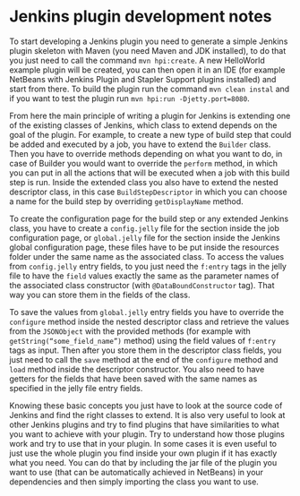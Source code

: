 # Jenkins plugin development notes

To start developing a Jenkins plugin you need to generate a simple Jenkins plugin skeleton with Maven (you need Maven and JDK installed), to do that you just need to call the command `mvn hpi:create`. A new HelloWorld example plugin will be created, you can then open it in an IDE (for example NetBeans with Jenkins Plugin and Stapler Support plugins installed) and start from there. To build the plugin run the command `mvn clean instal` and if you want to test the plugin run `mvn hpi:run -Djetty.port=8080`.

From here the main principle of writing a plugin for Jenkins is extending one of the existing classes of Jenkins, which class to extend depends on the goal of the plugin. For example, to create a new type of build step that could be added and executed by a job, you have to extend the `Builder` class. Then you have to override methods depending on what you want to do, in case of Builder you would want to override the `perform` method, in which you can put in all the actions that will be executed when a job with this build step is run. Inside the extended class you also have to extend the nested descriptor class, in this case `BuildStepDescriptor` in which you can choose a name for the build step by overriding `getDisplayName` method.

To create the configuration page for the build step or any extended Jenkins class, you have to create a `config.jelly` file for the section inside the job configuration page, or `global.jelly` file for the section inside the Jenkins global configuration page, these files have to be put inside the resources folder under the same name as the associated class.
To access the values from `config.jelly` entry fields, to you just need the `f:entry` tags in the jelly file to have the `field` values exactly the same as the parameter names of the associated class constructor (with `@DataBoundConstructor` tag). That way you can store them in the fields of the class.

To save the values from `global.jelly` entry fields you have to override the `configure` method inside the nested descriptor class and retrieve the values from the `JSONObject` with the provided methods (for example with `getString(“some_field_name”)` method) using the field values of `f:entry` tags as input. Then after you store them in the descriptor class fields, you just need to call the `save` method at the end of the `configure` method and `load` method inside the descriptor constructor.  You also need to have getters for the fields that have been saved with the same names as specified in the jelly file entry fields.

Knowing these basic concepts you just have to look at the source code of Jenkins and find the right classes to extend. It is also very useful to look at other Jenkins plugins and try to find plugins that have similarities to what you want to achieve with your plugin. Try to understand how those plugins work and try to use that in your plugin. In some cases it is even useful to just use the whole plugin you find inside your own plugin if it has exactly what you need. You can do that by including the jar file of the plugin you want to use (that can be automatically achieved in NetBeans) in your dependencies and then simply importing the class you want to use.
